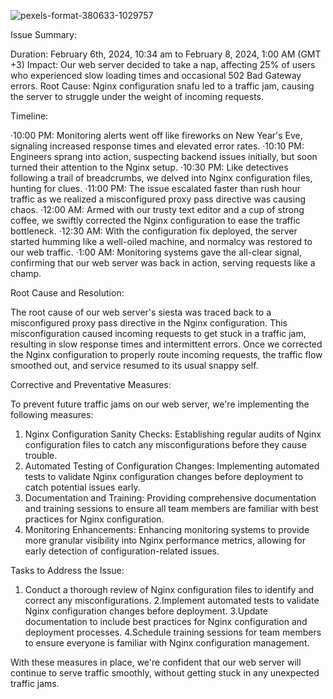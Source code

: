 ![pexels-format-380633-1029757](https://github.com/Gideon5348/alx-system_engineering-devops/assets/122921009/60e3650b-ef07-4748-98a1-72b54ae2a71a)



Issue Summary:

Duration: February 6th, 2024, 10:34 am to February 8, 2024, 1:00 AM (GMT +3)
Impact: Our web server decided to take a nap, affecting 25% of users who experienced slow loading times and occasional 502 Bad Gateway errors.
Root Cause: Nginx configuration snafu led to a traffic jam, causing the server to struggle under the weight of incoming requests.

Timeline:

·10:00 PM: Monitoring alerts went off like fireworks on New Year's Eve, signaling increased response times and elevated error rates.
·10:10 PM: Engineers sprang into action, suspecting backend issues initially, but soon turned their attention to the Nginx setup.
·10:30 PM: Like detectives following a trail of breadcrumbs, we delved into Nginx configuration files, hunting for clues.
·11:00 PM: The issue escalated faster than rush hour traffic as we realized a misconfigured proxy pass directive was causing chaos.
·12:00 AM: Armed with our trusty text editor and a cup of strong coffee, we swiftly corrected the Nginx configuration to ease the traffic bottleneck.
·12:30 AM: With the configuration fix deployed, the server started humming like a well-oiled machine, and normalcy was restored to our web traffic.
·1:00 AM: Monitoring systems gave the all-clear signal, confirming that our web server was back in action, serving requests like a champ.

Root Cause and Resolution:

The root cause of our web server's siesta was traced back to a misconfigured proxy pass directive in the Nginx configuration. This misconfiguration caused incoming requests to get stuck in a traffic jam, resulting in slow response times and intermittent errors. Once we corrected the Nginx configuration to properly route incoming requests, the traffic flow smoothed out, and service resumed to its usual snappy self.

Corrective and Preventative Measures:

To prevent future traffic jams on our web server, we're implementing the following measures:

1. Nginx Configuration Sanity Checks: Establishing regular audits of Nginx configuration files to catch any misconfigurations before they cause trouble.
2. Automated Testing of Configuration Changes: Implementing automated tests to validate Nginx configuration changes before deployment to catch potential issues early.
3. Documentation and Training: Providing comprehensive documentation and training sessions to ensure all team members are familiar with best practices for Nginx configuration.
4. Monitoring Enhancements: Enhancing monitoring systems to provide more granular visibility into Nginx performance metrics, allowing for early detection of configuration-related issues.


Tasks to Address the Issue:

1. Conduct a thorough review of Nginx configuration files to identify and correct any misconfigurations.
2.Implement automated tests to validate Nginx configuration changes before deployment.
3.Update documentation to include best practices for Nginx configuration and deployment processes.
4.Schedule training sessions for team members to ensure everyone is familiar with Nginx configuration management.

With these measures in place, we're confident that our web server will continue to serve traffic smoothly, without getting stuck in any unexpected traffic jams.
